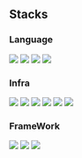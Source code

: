 
<h2>Stacks</h2>
  <h3>Language</h3>
  <p>
<img src="https://img.shields.io/badge/Java-007396?style=flat&logo=Java&logoColor=white">
<img src="https://img.shields.io/badge/JavaScript-F7DF1E?style=flat&logo=JavaScript&logoColor=black">
 <img src="https://img.shields.io/badge/Go-00ADD8?style=flat&logo=Go&logoColor=white">
  <img src="https://img.shields.io/badge/Python-3776AB?style=flat&logo=Go&logoColor=white">
  </p>
  <h3>Infra</h3>
  <p>
  <img src="https://img.shields.io/badge/Linux-FCC624?style=flat&logo=Linux&logoColor=black">
  <img src="https://img.shields.io/badge/Apache Tomcat-F8DC75?style=flat&logo=ApacheTomcat&logoColor=black">
  <img src="https://img.shields.io/badge/Kubernetes-326CE5?style=flat&logo=Kubernetes&logoColor=white">
   <img src="https://img.shields.io/badge/Docker-2496ED?style=flat&logo=Docker&logoColor=white">
  <img src="https://img.shields.io/badge/AWS-232F3E?style=flat&logo=AmazonAWS&logoColor=white">
  <img src="https://img.shields.io/badge/OpenShift-EE0000?style=flat&logo=RedHatOpenShift&logoColor=white">
  </p>
  <h3>FrameWork</h3>
  <p>
  <img src="https://img.shields.io/badge/Spring-6DB33F?style=flat&logo=Spring&logoColor=white">
  <img src="https://img.shields.io/badge/SpringBoot-6DB33F?style=flat&logo=SpringBoot&logoColor=white">
  <img src="https://img.shields.io/badge/jQuery-0769AD?style=flat&logo=jQuery&logoColor=black">
  </p>
  
